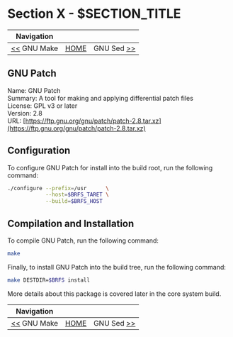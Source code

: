 # Section X - $SECTION_TITLE

| Navigation |||
| --- | --- | ---: |
| [<<](./GNUMake.md) GNU Make | [HOME](../README.md) | GNU Sed [>>](./GNUSed.md) |

## GNU Patch

Name: GNU Patch<br />
Summary: A tool for making and applying differential patch files<br />
License: GPL v3 or later<br />
Version: 2.8<br />
URL: [https://ftp.gnu.org/gnu/patch/patch-2.8.tar.xz](https://ftp.gnu.org/gnu/patch/patch-2.8.tar.xz)<br />

## Configuration

To configure GNU Patch for install into the build root, run the following command:

```bash
./configure --prefix=/usr      \
            --host=$BRFS_TARET \
            --build=$BRFS_HOST
```

## Compilation and Installation

To compile GNU Patch, run the following command:

```bash
make
```

Finally, to install GNU Patch into the build tree, run the following command:

```bash
make DESTDIR=$BRFS install
```

More details about this package is covered later in the core system build.

| Navigation |||
| --- | --- | ---: |
| [<<](./GNUMake.md) GNU Make | [HOME](../README.md) | GNU Sed [>>](./GNUSed.md) |
